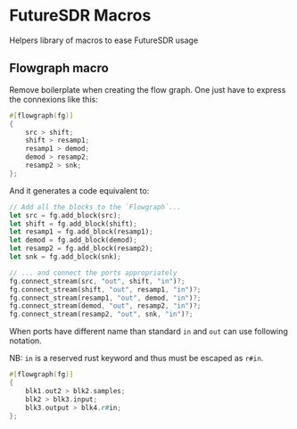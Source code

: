FutureSDR Macros
================

Helpers library of macros to ease FutureSDR usage


## Flowgraph macro

Remove boilerplate when creating the flow graph.
One just have to express the connexions like this:

```rust
#[flowgraph(fg)]
{
    src > shift;
    shift > resamp1;
    resamp1 > demod;
    demod > resamp2;
    resamp2 > snk;
};
```

And it generates a code equivalent to:

```rust
// Add all the blocks to the `Flowgraph`...
let src = fg.add_block(src);
let shift = fg.add_block(shift);
let resamp1 = fg.add_block(resamp1);
let demod = fg.add_block(demod);
let resamp2 = fg.add_block(resamp2);
let snk = fg.add_block(snk);

// ... and connect the ports appropriately
fg.connect_stream(src, "out", shift, "in")?;
fg.connect_stream(shift, "out", resamp1, "in")?;
fg.connect_stream(resamp1, "out", demod, "in")?;
fg.connect_stream(demod, "out", resamp2, "in")?;
fg.connect_stream(resamp2, "out", snk, "in")?;
```

When ports have different name than standard `in` and `out` can use following notation.

NB: `in` is a reserved rust keyword and thus must be escaped as `r#in`.

```rust
#[flowgraph(fg)]
{
    blk1.out2 > blk2.samples;
    blk2 > blk3.input;
    blk3.output > blk4.r#in;
};
```